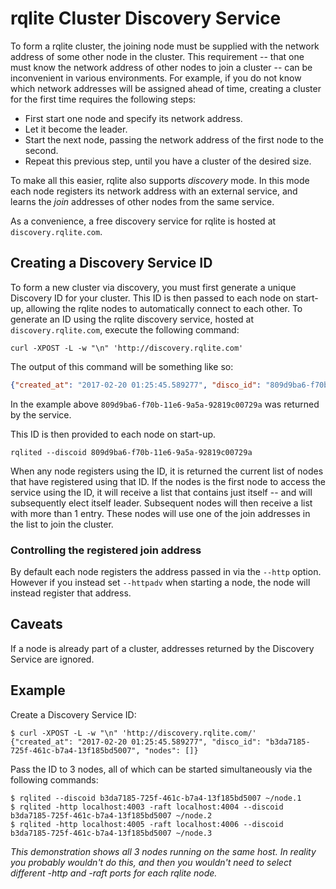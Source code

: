 # rqlite Cluster Discovery Service
To form a rqlite cluster, the joining node must be supplied with the network address of some other node in the cluster. This requirement -- that one must know the network address of other nodes to join a cluster -- can be inconvenient in various environments. For example, if you do not know which network addresses will be assigned ahead of time, creating a cluster for the first time requires the following steps:

 * First start one node and specify its network address.
 * Let it become the leader.
 * Start the next node, passing the network address of the first node to the second.
 * Repeat this previous step, until you have a cluster of the desired size.

To make all this easier, rqlite also supports _discovery_ mode. In this mode each node registers its network address with an external service, and learns the _join_ addresses of other nodes from the same service.

As a convenience, a free discovery service for rqlite is hosted at `discovery.rqlite.com`.

## Creating a Discovery Service ID
To form a new cluster via discovery, you must first generate a unique Discovery ID for your cluster. This ID is then passed to each node on start-up, allowing the rqlite nodes to automatically connect to each other. To generate an ID using the rqlite discovery service, hosted at `discovery.rqlite.com`, execute the following command:
```
curl -XPOST -L -w "\n" 'http://discovery.rqlite.com'
```
The output of this command will be something like so:
```json
{"created_at": "2017-02-20 01:25:45.589277", "disco_id": "809d9ba6-f70b-11e6-9a5a-92819c00729a", "nodes": []}
```
In the example above `809d9ba6-f70b-11e6-9a5a-92819c00729a` was returned by the service.

This ID is then provided to each node on start-up.
```
rqlited --discoid 809d9ba6-f70b-11e6-9a5a-92819c00729a
```
When any node registers using the ID, it is returned the current list of nodes that have registered using that ID. If the nodes is the first node to access the service using the ID, it will receive a list that contains just itself -- and will subsequently elect itself leader. Subsequent nodes will then receive a list with more than 1 entry. These nodes will use one of the join addresses in the list to join the cluster.

### Controlling the registered join address
By default each node registers the address passed in via the `--http` option. However if you instead set `--httpadv` when starting a node, the node will instead register that address.

## Caveats
If a node is already part of a cluster, addresses returned by the Discovery Service are ignored.

## Example
Create a Discovery Service ID:
```
$ curl -XPOST -L -w "\n" 'http://discovery.rqlite.com/'
{"created_at": "2017-02-20 01:25:45.589277", "disco_id": "b3da7185-725f-461c-b7a4-13f185bd5007", "nodes": []}
```
Pass the ID to 3 nodes, all of which can be started simultaneously via the following commands:
```
$ rqlited --discoid b3da7185-725f-461c-b7a4-13f185bd5007 ~/node.1
$ rqlited -http localhost:4003 -raft localhost:4004 --discoid b3da7185-725f-461c-b7a4-13f185bd5007 ~/node.2
$ rqlited -http localhost:4005 -raft localhost:4006 --discoid b3da7185-725f-461c-b7a4-13f185bd5007 ~/node.3
```
_This demonstration shows all 3 nodes running on the same host. In reality you probably wouldn't do this, and then you wouldn't need to select different -http and -raft ports for each rqlite node._
